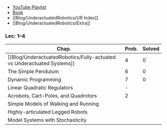
- [YouTube Playlist](https://www.youtube.com/playlist?list=PLkx8KyIQkMfXyKku6DstXjD9xU93ptDyc)
- [Book](https://underactuated.csail.mit.edu/#preface)
- [[Blog/UnderactuatedRobotics/UR Index]]
- [[Blog/UnderactuatedRobotics/Extra]]


### Lec: 1–4

| Chap.                                       | Prob. | Solved |
| ------------------------------------------- | ----- | ------ |
| [[Blog/UnderactuatedRobotics/Fully-actuated vs Underactuated Systems]] | 4     | 0      |
| The Simple Pendulum                         | 6     | 0      |
| Dynamic Programming                         | 7     | 0      |
| Linear Quadratic Regulators                 | -     |        |
| Acrobots, Cart-Poles, and Quadrotors        | 2     |        |
| Simple Models of Walking and Running        |       |        |
| Highly-articulated Legged Robots            |       |        |
| Model Systems with Stochasticity            |       |        |
